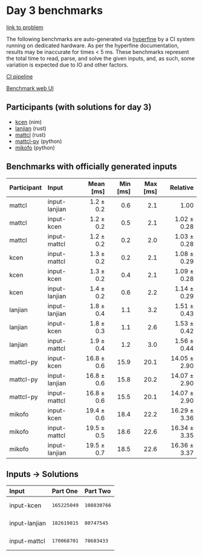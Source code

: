 # Day 3 benchmarks

[link to problem](https://adventofcode.com/2024/day/3)

The following benchmarks are auto-generated via
[hyperfine](https://github.com/sharkdp/hyperfine) by a CI system running on
dedicated hardware. As per the hyperfine documentation, results may be
inaccurate for times < 5 ms. These benchmarks represent the total time to read,
parse, and solve the given inputs, and, as such, some variation is expected due
to IO and other factors.

[CI pipeline](http://ci.papercode.net:8080/teams/main/pipelines/aoc2024)

[Benchmark web UI](https://aoc.ancalagon.black)


## Participants (with solutions for day 3)

- [kcen](https://github.com/kcen/aoc2024) (nim)
- [lanjian](https://github.com/lanjian/aoc-2024) (rust)
- [mattcl](https://github.com/mattcl/aoc2024) (rust)
- [mattcl-py](https://github.com/mattcl/aoc2024-py) (python)
- [mikofo](https://github.com/mikofo/aoc2024) (python)


## Benchmarks with officially generated inputs

| Participant | Input | Mean [ms] | Min [ms] | Max [ms] | Relative |
|:---|:---|---:|---:|---:|---:|
| mattcl | input-lanjian | 1.2 ± 0.2 | 0.6 | 2.1 | 1.00 |
| mattcl | input-kcen | 1.2 ± 0.2 | 0.5 | 2.1 | 1.02 ± 0.28 |
| mattcl | input-mattcl | 1.2 ± 0.2 | 0.2 | 2.0 | 1.03 ± 0.28 |
| kcen | input-mattcl | 1.3 ± 0.2 | 0.2 | 2.1 | 1.08 ± 0.29 |
| kcen | input-kcen | 1.3 ± 0.2 | 0.4 | 2.1 | 1.09 ± 0.28 |
| kcen | input-lanjian | 1.4 ± 0.2 | 0.6 | 2.2 | 1.14 ± 0.29 |
| lanjian | input-lanjian | 1.8 ± 0.4 | 1.1 | 3.2 | 1.51 ± 0.43 |
| lanjian | input-kcen | 1.8 ± 0.3 | 1.1 | 2.6 | 1.53 ± 0.42 |
| lanjian | input-mattcl | 1.9 ± 0.4 | 1.2 | 3.0 | 1.56 ± 0.44 |
| mattcl-py | input-kcen | 16.8 ± 0.6 | 15.9 | 20.1 | 14.05 ± 2.90 |
| mattcl-py | input-lanjian | 16.8 ± 0.6 | 15.8 | 20.2 | 14.07 ± 2.90 |
| mattcl-py | input-mattcl | 16.8 ± 0.6 | 15.5 | 20.1 | 14.07 ± 2.90 |
| mikofo | input-kcen | 19.4 ± 0.6 | 18.4 | 22.2 | 16.29 ± 3.36 |
| mikofo | input-mattcl | 19.5 ± 0.5 | 18.6 | 22.6 | 16.34 ± 3.35 |
| mikofo | input-lanjian | 19.5 ± 0.7 | 18.5 | 22.6 | 16.36 ± 3.37 |


## Inputs -> Solutions

| Input | Part One | Part Two |
|:---|:---|:---|
|input-kcen|<pre>165225049</pre>|<pre>108830766</pre>|
|input-lanjian|<pre>182619815</pre>|<pre>80747545</pre>|
|input-mattcl|<pre>170068701</pre>|<pre>78683433</pre>|